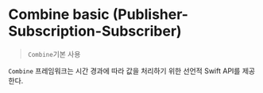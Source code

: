 # Combine basic (Publisher-Subscription-Subscriber)

> `Combine`기본 사용

`Combine` 프레임워크는 시간 경과에 따라 값을 처리하기 위한 선언적 Swift API를 제공한다. 